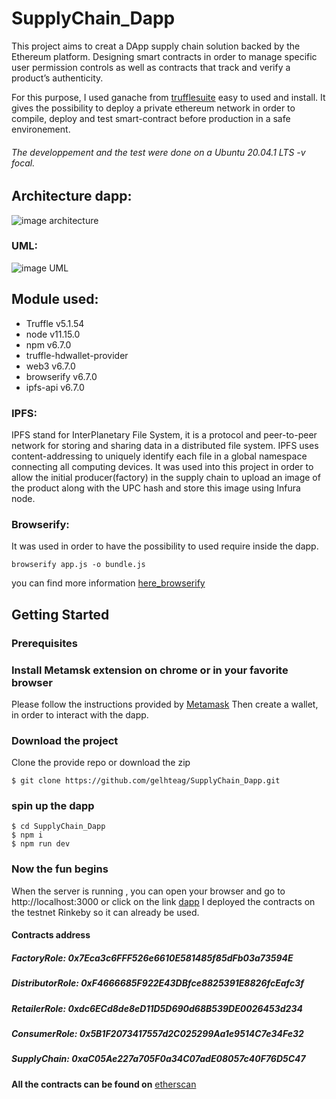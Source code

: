# SupplyChain_Dapp


This project aims to creat a DApp supply chain solution backed by the Ethereum platform. Designing  smart contracts in order to manage specific user permission controls as well as contracts that track and verify a product’s authenticity.

For this purpose, I used ganache from [trufflesuite](https://www.trufflesuite.com/ganache) easy to used and install. It gives the possibility to deploy a private ethereum network in order to compile, deploy and test smart-contract before production in a safe environement.

###### The developpement and the test were done on a  Ubuntu 20.04.1 LTS -v focal.
## Architecture dapp:


![image architecture](https://imgur.com/KxBaUgC)


### UML:


![image UML](https://imgur.com/u5HagRw)


## Module used:
 - Truffle v5.1.54
 - node v11.15.0
 - npm v6.7.0
 - truffle-hdwallet-provider
 - web3 v6.7.0
 - browserify v6.7.0
 - ipfs-api v6.7.0
 
### IPFS: 

IPFS stand for InterPlanetary File System, it is a protocol and peer-to-peer network for storing and sharing data in a distributed file system. IPFS uses content-addressing to uniquely identify each file in a global namespace connecting all computing devices.
It was used into this project in order to allow the initial producer(factory) in the supply chain to upload an image of the product along with the UPC hash and store this image using Infura node.


### Browserify:

It was used in order to have the possibility to used require inside the dapp.

```
browserify app.js -o bundle.js
```
you can find more information [here_browserify](https://www.npmjs.com/package/browserify-fs)

## Getting Started

### Prerequisites

### Install Metamsk extension on chrome or in your favorite browser
Please follow the instructions provided by  [Metamask](https://metamask.io/download.html)
Then create a wallet, in order to interact with the dapp.

### Download the project 
Clone the  provide repo or download the zip
```
$ git clone https://github.com/gelhteag/SupplyChain_Dapp.git
```
### spin up the dapp
```
$ cd SupplyChain_Dapp
$ npm i
$ npm run dev
```
### Now the fun begins
When the server is running , you can open your browser and go to http://localhost:3000 or click on the link [dapp](http://localhost:3000)
I deployed the contracts on the testnet Rinkeby so it can already be used.

#### Contracts address  

##### FactoryRole: 0x7Eca3c6FFF526e6610E581485f85dFb03a73594E
##### DistributorRole: 0xF4666685F922E43DBfce8825391E8826fcEafc3f
##### RetailerRole: 0xdc6ECd8de8eD11D5D690d68B539DE0026453d234
##### ConsumerRole: 0x5B1F2073417557d2C025299Aa1e9514C7e34Fe32
##### SupplyChain: 0xaC05Ae227a705F0a34C07adE08057c40F76D5C47

**All the contracts can be found on**  [etherscan](https://rinkeby.etherscan.io/)

